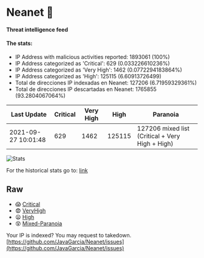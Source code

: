 # Neanet :hocho:
#### Threat intelligence feed
#### The stats:

- IP Address with malicious activities reported: 1893061 (100%)
- IP Address categorized as 'Critical':  629 (0.033226610236%)
- IP Address categorized as 'Very High':  1462 (0.0772294183864%)
- IP Address categorized as 'High':  125115 (6.60913726499)
- Total de direcciones IP indexadas en Neanet:  127206 (6.71959329361%)
- Total de direcciones IP descartadas en Neanet:  1765855 (93.2804067064%)

| Last Update | Critical | Very High | High | Paranoia |
| --- | --- | --- | --- | --- |
| 2021-09-27 10:01:48 | 629 | 1462 | 125115 | 127206 mixed list (Critical + Very High + High)|

![Stats](https://docs.google.com/spreadsheets/d/e/2PACX-1vSnaNMIXVabIpDJjufMlzH7poXnshF3mgd8Is1g9ytUEzVsP5my4Trn8f-xkoLLQ38xpL3HtmUexLo6/pubchart?oid=501124687&format=image)

For the historical stats go to: [link](/stats.csv)
## Raw
- :scream: [Critical](https://raw.githubusercontent.com/JavaGarcia/Neanet/master/blacklists/neanet_critical.txt)
- :fearful: [VeryHigh](https://raw.githubusercontent.com/JavaGarcia/Neanet/master/blacklists/neanet_veryHigh.txtt)
- :frowning: [High](https://raw.githubusercontent.com/JavaGarcia/Neanet/master/blacklists/neanet_high.txt)
- :dizzy_face: [Mixed-Paranoia](https://raw.githubusercontent.com/JavaGarcia/Neanet/master/blacklists/neanet_all.txt)


Your IP is indexed? You may request to takedown. [https://github.com/JavaGarcia/Neanet/issues](https://github.com/JavaGarcia/Neanet/issues)


































































































































































































































































































































































































































































































































































































































































































































































































































































































































































































































































































































































































































































































































































































































































































































































































































































































































































































































































































































































































































































































































































































































































































































































































































































































































































































































































































































































































































































































































































































































































































































































































































































































































































































































































































































































































































































































































































































































































































































































































































































































































































































































































































































































































































































































































































































































































































































































































































































































































































































































































































































































































































































































































































































































































































































































































































































































































































































































































































































































































































































































































































































































































































































































































































































































































































































































































































































































































































































































































































































































































































































































































































































































































































































































































































































































































































































































































































































































































































































































































































































































































































































































































































































































































































































































































































































































































































































































































































































































































































































































































































































































































































































